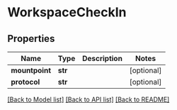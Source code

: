 # WorkspaceCheckIn

## Properties

Name | Type | Description | Notes
------------ | ------------- | ------------- | -------------
**mountpoint** | **str** |  | [optional] 
**protocol** | **str** |  | [optional] 

[[Back to Model list]](../#documentation-for-models) [[Back to API list]](../#documentation-for-api-endpoints) [[Back to README]](../)


